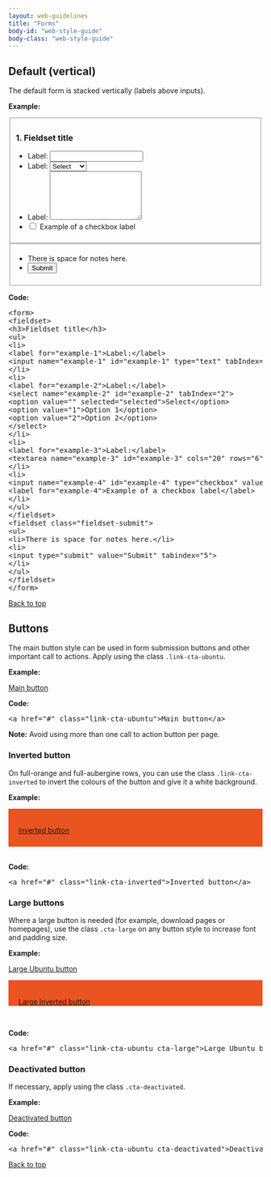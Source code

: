 ```yaml
---
layout: web-guidelines
title: "Forms"
body-id: "web-style-guide"
body-class: "web-style-guide"
---
```



<div class="row">
<h2 id="default">Default (vertical)</h2>
<p>The default form is stacked vertically (labels above inputs).</p>
<p class="smaller note"><strong>Example:</strong></p>
<div class="eight-col">
<form>
<fieldset>
<h3>1. Fieldset title</h3>
<ul>
<li>
<label for="example-1">Label:</label>
<input name="example-1" id="example-1" type="text" tabIndex="1" />
</li>
<li>
<label for="example-2">Label:</label>
<select name="example-2" id="example-2" tabIndex="2">
<option value="" selected='selected'>Select</option>
<option value="1">Option 1</option>
<option value="2">Option 2</option>
</select>
</li>
<li>
<label for="example-3">Label:</label>
<textarea name="example-3" id="example-3" cols='20' rows='6' tabIndex='3'></textarea>
</li>
<li>
<input name="example-4" id="example-4" type="checkbox" value="1" tabindex="4">
<label for="example-4">Example of a checkbox label</label>
</li>
</ul>
</fieldset>
<fieldset class="fieldset-submit">
<ul>
<li>There is space for notes here.</li>
<li>
<input type="submit" value="Submit" tabindex="5">
</li>
</ul>
</fieldset>
</form>
</div>

<div class="ten-col">
<p class="smaller note"><strong>Code:</strong></p>
<pre>&lt;form&gt;
&lt;fieldset&gt;
&lt;h3&gt;Fieldset title&lt;/h3&gt;
&lt;ul&gt;
&lt;li&gt;
&lt;label for="example-1"&gt;Label:&lt;/label&gt;
&lt;input name="example-1" id="example-1" type="text" tabIndex="1"&gt;
&lt;/li&gt;
&lt;li&gt;
&lt;label for="example-2"&gt;Label:&lt;/label&gt;
&lt;select name="example-2" id="example-2" tabIndex="2"&gt;
&lt;option value="" selected="selected"&gt;Select&lt;/option&gt;
&lt;option value="1"&gt;Option 1&lt;/option&gt;
&lt;option value="2"&gt;Option 2&lt;/option&gt;
&lt;/select&gt;
&lt;/li&gt;
&lt;li&gt;
&lt;label for="example-3"&gt;Label:&lt;/label&gt;
&lt;textarea name="example-3" id="example-3" cols="20" rows="6" tabIndex="3"&gt;&lt;/textarea>
&lt;/li&gt;
&lt;li&gt;
&lt;input name="example-4" id="example-4" type="checkbox" value="1" tabindex="4"&gt;
&lt;label for="example-4"&gt;Example of a checkbox label&lt;/label&gt;
&lt;/li&gt;
&lt;/ul&gt;
&lt;/fieldset&gt;
&lt;fieldset class="fieldset-submit"&gt;
&lt;ul&gt;
&lt;li&gt;There is space for notes here.&lt;/li&gt;
&lt;li&gt;
&lt;input type="submit" value="Submit" tabindex="5"&gt;
&lt;/li&gt;
&lt;/ul&gt;
&lt;/fieldset&gt;
&lt;/form&gt;</pre>
</div>

</div>

<div class="row no-border">
<div class="link-top"><a href="#">Back to top</a></div>
<h2 id="buttons">Buttons</h2>
<div class="eight-col">
<p>The main button style can be used in form submission buttons and other important call to actions. Apply using the class <code>.link-cta-ubuntu</code>.</p>
<p class="smaller note"><strong>Example:</strong></p>
<p><a href="#" class="link-cta-ubuntu">Main button</a></p>
<div class="seven-col">
<p class="smaller note"><strong>Code:</strong></p>
<pre>&lt;a href="#" class="link-cta-ubuntu"&gt;Main button&lt;/a&gt;</pre>
</div>
</div>
<div class="four-col last-col">
<div class="box">
<p><strong>Note:</strong> Avoid using more than one call to action button per page.</p>
</div>
</div>
<div class="eight-col">
<h3>Inverted button</h3>
<p>On full-orange and full-aubergine rows, you can use the class <code>.link-cta-inverted</code> to invert the colours of the button and give it a white background.</p>
<p class="smaller note"><strong>Example:</strong></p>
<div class="row seven-col no-border" style="background: #E95420; padding: 20px 20px 10px;">
<p><a href="#" class="link-cta-inverted">Inverted button</a></p>
</div>     
<div class="seven-col">
<br />
<p class="smaller note"><strong>Code:</strong></p>
<pre>&lt;a href="#" class="link-cta-inverted"&gt;Inverted button&lt;/a&gt;</pre>
</div>
</div>
<div class="eight-col">
<h3>Large buttons</h3>
<p>Where a large button is needed (for example, download pages or homepages), use the class <code>.cta-large</code> on any button style to increase font and padding size.</p>
<p class="smaller note"><strong>Example:</strong></p>
<p><a href="#" class="link-cta-ubuntu cta-large">Large Ubuntu button</a></p>
<div class="row seven-col no-border" style="background: #E95420; padding: 20px 20px 0px;">
<p><a href="#" class="link-cta-inverted cta-large">Large inverted button</a></p>
</div>
<div class="seven-col">
<br />
<p class="smaller note"><strong>Code:</strong></p>
<pre>&lt;a href="#" class="link-cta-ubuntu cta-large"&gt;Large Ubuntu button&lt;/a&gt;</pre>
</div>
</div>
<div class="eight-col">
<h3>Deactivated button</h3>
<p>If necessary, apply using the class <code>.cta-deactivated</code>.</p>
<p class="smaller note"><strong>Example:</strong></p>
<p><a href="#" class="link-cta-ubuntu cta-deactivated">Deactivated button</a></p>
<div class="seven-col">
<p class="smaller note"><strong>Code:</strong></p>
<pre>&lt;a href="#" class="link-cta-ubuntu cta-deactivated"&gt;Deactivated button&lt;/a&gt;</pre>
</div>
</div>
</div>

<div class="link-top"><a href="#">Back to top</a></div>
